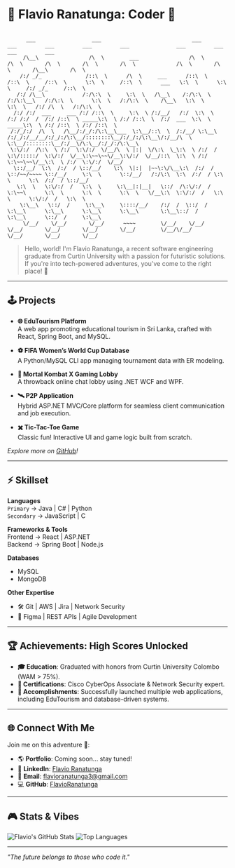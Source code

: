 # 👾 Flavio Ranatunga: Coder 🚀

```plaintext

      ___                  ___                             ___                   ___         ___         ___         ___               ___         ___         ___         ___     
     /\__\                /\  \        ___                /\  \                 /\  \       /\  \       /\  \       /\  \             /\  \       /\  \       /\__\       /\  \    
    /:/ _/_              /::\  \      /\  \     ___      /::\  \               /::\  \     /::\  \      \:\  \     /::\  \      ___   \:\  \      \:\  \     /:/ _/_     /::\  \   
   /:/ /\__\            /:/\:\  \     \:\  \   /\__\    /:/\:\  \             /:/\:\__\   /:/\:\  \      \:\  \   /:/\:\  \    /\__\   \:\  \      \:\  \   /:/ /\  \   /:/\:\  \  
  /:/ /:/  ___     ___ /:/ /::\  \     \:\  \ /:/__/   /:/  \:\  \           /:/ /:/  /  /:/ /::\  \ _____\:\  \ /:/ /::\  \  /:/  ___  \:\  \ _____\:\  \ /:/ /::\  \ /:/ /::\  \ 
 /:/_/:/  /\  \   /\__/:/_/:/\:\__\___  \:\__/::\  \  /:/__/ \:\__\         /:/_/:/__/__/:/_/:/\:\__/::::::::\__/:/_/:/\:\__\/:/__/\  \  \:\__/::::::::\__/:/__\/\:\__/:/_/:/\:\__\
 \:\/:/  /\:\  \ /:/  \:\/:/  \/__/\  \ |:|  \/\:\  \_\:\  \ /:/  /         \:\/:::::/  \:\/:/  \/__\:\~~\~~\/__\:\/:/  \/__/::\  \:\  \ /:/  \:\~~\~~\/__\:\  \ /:/  \:\/:/  \/__/
  \::/__/  \:\  /:/  / \::/__/    \:\  \|:|  |~~\:\/\__\:\  /:/  /           \::/~~/~~~~ \::/__/     \:\  \      \::/__/   /:/\:\  \:\  /:/  / \:\  \      \:\  /:/  / \::/__/     
   \:\  \   \:\/:/  /   \:\  \     \:\__|:|__|   \::/  /\:\/:/  /             \:\~~\      \:\  \      \:\  \      \:\  \   \/__\:\  \:\/:/  /   \:\  \      \:\/:/  /   \:\  \     
    \:\__\   \::/  /     \:\__\     \::::/__/    /:/  /  \::/  /               \:\__\      \:\__\      \:\__\      \:\__\       \:\__\::/  /     \:\__\      \::/  /     \:\__\    
     \/__/    \/__/       \/__/      ~~~~        \/__/    \/__/                 \/__/       \/__/       \/__/       \/__/        \/__/\/__/       \/__/       \/__/       \/__/    

```

> Hello, world! I'm Flavio Ranatunga, a  recent software engineering graduate from Curtin University with a passion for futuristic solutions. If you're into tech-powered adventures, you've come to the right place! 🦾

---

## 🕹️ Projects

- **🌐 EduTourism Platform**  
  A web app promoting educational tourism in Sri Lanka, crafted with React, Spring Boot, and MySQL.  

- **⚽ FIFA Women’s World Cup Database**  
  A Python/MySQL CLI app managing tournament data with ER modeling.  

- **👾 Mortal Kombat X Gaming Lobby**  
  A throwback online chat lobby using .NET WCF and WPF.  

- **🛰️ P2P Application**  
  Hybrid ASP.NET MVC/Core platform for seamless client communication and job execution.  

- **✖️ Tic-Tac-Toe Game**  
  Classic fun! Interactive UI and game logic built from scratch.  

_Explore more on [GitHub](https://github.com/FlavioRanatunga)!_

---

## ⚡ Skillset

**Languages**  
`Primary` → Java | C# | Python  
`Secondary` → JavaScript | C  

**Frameworks & Tools**  
Frontend → React | ASP.NET  
Backend → Spring Boot | Node.js  

**Databases**  
- MySQL  
- MongoDB  

**Other Expertise**  
- 🛠️ Git | AWS | Jira | Network Security  
- 🎨 Figma | REST APIs | Agile Development  

---

## 🏆 Achievements: High Scores Unlocked
- **🎓 Education**: Graduated with honors from Curtin University Colombo (WAM > 75%).  
- **🔐 Certifications**: Cisco CyberOps Associate & Network Security expert.  
- **🚀 Accomplishments**: Successfully launched multiple web applications, including EduTourism and database-driven systems.  

---

## 🌐 Connect With Me
Join me on this adventure 🚀:  

- 🌎 **Portfolio**: Coming soon... stay tuned!  
- 🔗 **LinkedIn**: [Flavio Ranatunga](https://www.linkedin.com/in/flavio-ranatunga-8516752a5)  
- 📧 **Email**: flavioranatunga3@gmail.com  
- 💻 **GitHub**: [FlavioRanatunga](https://github.com/FlavioRanatunga)  

---

## 🎮 Stats & Vibes
![Flavio's GitHub Stats](https://github-readme-stats.vercel.app/api?username=FlavioRanatunga&show_icons=true&theme=merko)
![Top Languages](https://github-readme-stats.vercel.app/api/top-langs/?username=FlavioRanatunga&layout=compact&theme=merko)

---

_"The future belongs to those who code it."_  

